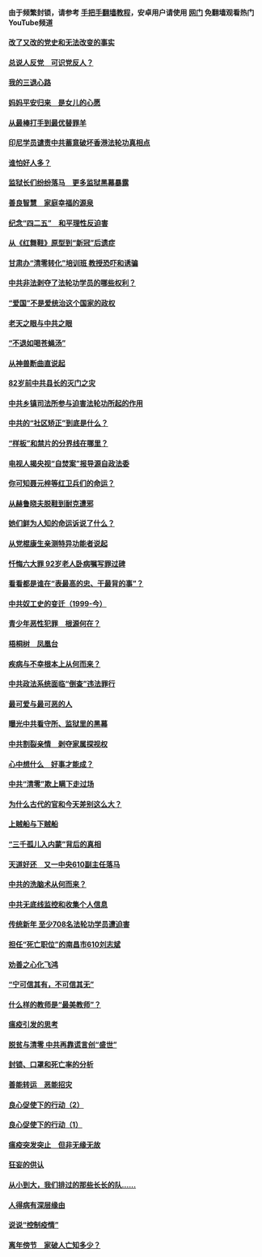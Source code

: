#### 由于频繁封锁，请参考 [手把手翻墙教程](https://github.com/gfw-breaker/guides/wiki/)，安卓用户请使用 [网门](https://github.com/gfw-breaker/nogfw/blob/master/dl.md?t=05030001) 免翻墙观看热门YouTube频道 

#### [改了又改的党史和无法改变的事实](../pages/19/424037.md?t=05030001) 

#### [总说人反党　可识党反人？](../pages/19/423820.md?t=05030001) 

#### [我的三退心路](../pages/19/423876.md?t=05030001) 

#### [妈妈平安归来　是女儿的心愿](../pages/19/423947.md?t=05030001) 

#### [从最棒打手到最优替罪羊](../pages/19/423819.md?t=05030001) 

#### [印尼学员谴责中共蓄意破坏香港法轮功真相点](../pages/19/423902.md?t=05030001) 

#### [谁怕好人多？](../pages/19/423774.md?t=05030001) 

#### [监狱长们纷纷落马　更多监狱黑幕暴露](../pages/19/423787.md?t=05030001) 

#### [善良智慧　家庭幸福的源泉](../pages/19/423632.md?t=05030001) 

#### [纪念“四二五”　和平理性反迫害](../pages/19/423660.md?t=05030001) 

#### [从《红舞鞋》原型到“新冠”后遗症](../pages/19/423509.md?t=05030001) 

#### [甘肃办“清零转化”培训班 教授恐吓和诱骗](../pages/19/423498.md?t=05030001) 

#### [中共非法剥夺了法轮功学员的哪些权利？](../pages/19/423392.md?t=05030001) 

#### [“爱国”不是爱统治这个国家的政权](../pages/19/423029.md?t=05030001) 

#### [老天之眼与中共之眼](../pages/19/423378.md?t=05030001) 

#### [“不退如喝苍蝇汤”](../pages/19/423287.md?t=05030001) 

#### [从神兽断曲直说起](../pages/19/423201.md?t=05030001) 

#### [82岁前中共县长的灭门之灾](../pages/19/423055.md?t=05030001) 

#### [中共乡镇司法所参与迫害法轮功所起的作用](../pages/19/423064.md?t=05030001) 

#### [中共的“社区矫正”到底是什么？](../pages/19/422870.md?t=05030001) 

#### [“样板”和禁片的分界线在哪里？](../pages/19/422704.md?t=05030001) 

#### [电视人揭央视“自焚案”报导源自政法委](../pages/19/422770.md?t=05030001) 

#### [你可知聂元梓等红卫兵们的命运？](../pages/19/422848.md?t=05030001) 

#### [从赫鲁晓夫脱鞋到耐克遭邪](../pages/19/422826.md?t=05030001) 

#### [她们鲜为人知的命运诉说了什么？](../pages/19/422754.md?t=05030001) 

#### [从党棍康生亲测特异功能者说起](../pages/19/422657.md?t=05030001) 

#### [忏悔六大罪 92岁老人卧病嘱写罪过碑](../pages/19/422750.md?t=05030001) 

#### [看看都是谁在“表最高的忠、干最背的事”？](../pages/19/422703.md?t=05030001) 

#### [中共奴工史的变迁（1999-今）](../pages/19/422656.md?t=05030001) 

#### [青少年恶性犯罪　根源何在？](../pages/19/422449.md?t=05030001) 

#### [梧桐树　凤凰台](../pages/19/422442.md?t=05030001) 

#### [疾病与不幸根本上从何而来？](../pages/19/422438.md?t=05030001) 

#### [中共政法系统面临“倒查”违法罪行](../pages/19/422497.md?t=05030001) 

#### [最可爱与最可恶的人](../pages/19/422448.md?t=05030001) 

#### [曝光中共看守所、监狱里的黑幕](../pages/19/422390.md?t=05030001) 

#### [中共割裂亲情　剥夺家属探视权](../pages/19/422364.md?t=05030001) 

#### [心中想什么　好事才能成？](../pages/19/422318.md?t=05030001) 

#### [中共“清零”欺上瞒下走过场](../pages/19/422306.md?t=05030001) 

#### [为什么古代的官和今天差别这么大？](../pages/19/422228.md?t=05030001) 

#### [上贼船与下贼船](../pages/19/422276.md?t=05030001) 

#### [“三千孤儿入内蒙”背后的真相](../pages/19/422229.md?t=05030001) 

#### [天道好还　又一中央610副主任落马](../pages/19/422155.md?t=05030001) 

#### [中共的洗脑术从何而来？](../pages/19/422154.md?t=05030001) 

#### [中共无底线监控和收集个人信息](../pages/19/422039.md?t=05030001) 

#### [传统新年 至少708名法轮功学员遭迫害](../pages/19/421946.md?t=05030001) 

#### [担任“死亡职位”的南昌市610刘志斌](../pages/19/421957.md?t=05030001) 

#### [劝善之心化飞鸿](../pages/19/421164.md?t=05030001) 

#### [“宁可信其有，不可信其无”](../pages/19/421691.md?t=05030001) 

#### [什么样的教师是“最美教师”？](../pages/19/421755.md?t=05030001) 

#### [瘟疫引发的思考](../pages/19/421594.md?t=05030001) 

#### [脱贫与清零 中共再靠谎言创“盛世”](../pages/19/421590.md?t=05030001) 

#### [封锁、口罩和死亡率的分析](../pages/19/421495.md?t=05030001) 

#### [善能转运　恶能招灾](../pages/19/421334.md?t=05030001) 

#### [良心促使下的行动（2）](../pages/19/421361.md?t=05030001) 

#### [良心促使下的行动（1）](../pages/19/421302.md?t=05030001) 

#### [瘟疫突发突止　但非无缘无故](../pages/19/421281.md?t=05030001) 

#### [狂妄的供认](../pages/19/421199.md?t=05030001) 

#### [从小到大，我们排过的那些长长的队……](../pages/19/421243.md?t=05030001) 

#### [人得病有深层缘由](../pages/19/420864.md?t=05030001) 

#### [说说“控制疫情”](../pages/19/420831.md?t=05030001) 

#### [离年傍节　家破人亡知多少？](../pages/19/420563.md?t=05030001) 

